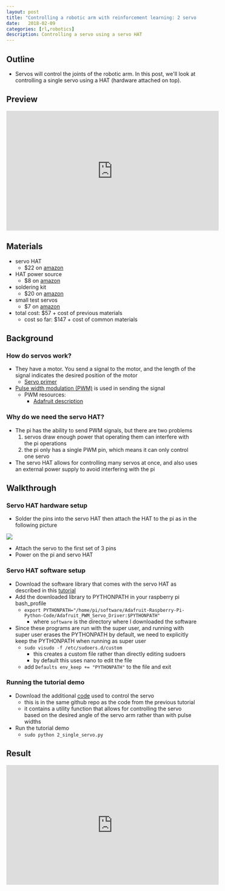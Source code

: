 ```yaml
---
layout: post
title: "Controlling a robotic arm with reinforcement learning: 2 servo control"
date:   2018-02-09
categories: [rl,robotics]
description: Controlling a servo using a servo HAT
---
```


## Outline 
- Servos will control the joints of the robotic arm. In this post, we'll look at controlling a single servo using a HAT (hardware attached on top).

## Preview
<iframe width="560" height="315" src="https://www.youtube.com/embed/kY3lgvHtju8" frameborder="0" allow="autoplay; encrypted-media" allowfullscreen></iframe>

## Materials 
- servo HAT
    + $22 on [amazon](https://www.amazon.com/gp/product/B00XW2OY5A/ref=oh_aui_detailpage_o01_s01?ie=UTF8&psc=1)
- HAT power source 
    + $8 on [amazon](https://www.amazon.com/gp/product/B00P5P6ZBS/ref=oh_aui_detailpage_o01_s00?ie=UTF8&psc=1)
- soldering kit 
    + $20 on [amazon](https://www.amazon.com/gp/product/B06XZ31W3M/ref=oh_aui_detailpage_o00_s00?ie=UTF8&psc=1)
- small test servos 
    + $7 on [amazon](https://www.amazon.com/gp/product/B013UI9MVG/ref=oh_aui_detailpage_o09_s01?ie=UTF8&psc=1)
- total cost: $57 + cost of previous materials 
    + cost so far: $147 + cost of common materials

## Background 

### How do servos work?
- They have a motor. You send a signal to the motor, and the length of the signal indicates the desired position of the motor
    + [Servo primer](https://learn.sparkfun.com/tutorials/hobby-servo-tutorial)
- [Pulse width modulation (PWM)](https://en.wikipedia.org/wiki/Pulse-width_modulation) is used in sending the signal
    + PWM resources:
        * [Adafruit description](https://learn.adafruit.com/adafruits-raspberry-pi-lesson-8-using-a-servo-motor/servo-motors)

### Why do we need the servo HAT?
- The pi has the ability to send PWM signals, but there are two problems 
    1. servos draw enough power that operating them can interfere with the pi operations
    2. the pi only has a single PWM pin, which means it can only control one servo
- The servo HAT allows for controlling many servos at once, and also uses an external power supply to avoid interfering with the pi

## Walkthrough

### Servo HAT hardware setup
- Solder the pins into the servo HAT then attach the HAT to the pi as in the following picture

<img class="blog-img" src="{{ site.github.url }}/media/blog/2_single_servo_control/assembled.jpg" />

- Attach the servo to the first set of 3 pins
- Power on the pi and servo HAT

### Servo HAT software setup
- Download the software library that comes with the servo HAT as described in this [tutorial](https://learn.adafruit.com/adafruit-16-channel-pwm-servo-hat-for-raspberry-pi/using-the-python-library)
- Add the downloaded library to PYTHONPATH in your raspberry pi bash_profile
    + ```export PYTHONPATH="/home/pi/software/Adafruit-Raspberry-Pi-Python-Code/Adafruit_PWM_Servo_Driver:$PYTHONPATH"```
        * where `software` is the directory where I downloaded the software
- Since these programs are run with the super user, and running with super user erases the PYTHONPATH by default, we need to explicitly keep the PYTHONPATH when running as super user 
    + ```sudo visudo -f /etc/sudoers.d/custom```
        * this creates a custom file rather than directly editing sudoers 
        * by default this uses nano to edit the file
    + add ```Defaults env_keep += "PYTHONPATH"``` to the file and exit

### Running the tutorial demo 
- Download the additional [code](https://github.com/wulfebw/robotics_rl/blob/master/tutorials/2_single_servo.py) used to control the servo 
    + this is in the same github repo as the code from the previous tutorial
    + it contains a utility function that allows for controlling the servo based on the desired angle of the servo arm rather than with pulse widths
- Run the tutorial demo
    + ```sudo python 2_single_servo.py```

## Result
<iframe width="560" height="315" src="https://www.youtube.com/embed/kY3lgvHtju8" frameborder="0" allow="autoplay; encrypted-media" allowfullscreen></iframe>